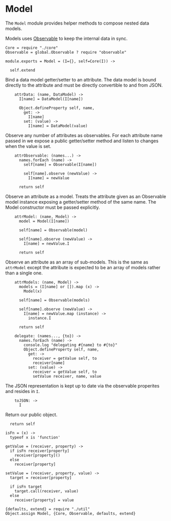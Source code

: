Model
=====

The `Model` module provides helper methods to compose nested data models.

Models uses [Observable](/observable/docs) to keep the internal data in sync.

    Core = require "./core"
    Observable = global.Observable ? require "observable"

    module.exports = Model = (I={}, self=Core(I)) ->

      self.extend

Bind a data model getter/setter to an attribute. The data model is bound directly to
the attribute and must be directly convertible to and from JSON.

        attrData: (name, DataModel) ->
          I[name] = DataModel(I[name])

          Object.defineProperty self, name,
            get: ->
              I[name]
            set: (value) ->
              I[name] = DataModel(value)

Observe any number of attributes as observables. For each attribute name passed in we expose a public getter/setter method and listen to changes when the value is set.

        attrObservable: (names...) ->
          names.forEach (name) ->
            self[name] = Observable(I[name])

            self[name].observe (newValue) ->
              I[name] = newValue

          return self

Observe an attribute as a model. Treats the attribute given as an Observable
model instance exposing a getter/setter method of the same name. The Model
constructor must be passed explicitly.

        attrModel: (name, Model) ->
          model = Model(I[name])

          self[name] = Observable(model)

          self[name].observe (newValue) ->
            I[name] = newValue.I

          return self

Observe an attribute as an array of sub-models. This is the same as `attrModel`
except the attribute is expected to be an array of models rather than a single one.

        attrModels: (name, Model) ->
          models = (I[name] or []).map (x) ->
            Model(x)

          self[name] = Observable(models)

          self[name].observe (newValue) ->
            I[name] = newValue.map (instance) ->
              instance.I

          return self

        delegate: (names..., {to}) ->
          names.forEach (name) ->
            console.log "delegating #{name} to #{to}"
            Object.defineProperty self, name,
              get: ->
                receiver = getValue self, to
                receiver[name]
              set: (value) ->
                receiver = getValue self, to
                setValue receiver, name, value

The JSON representation is kept up to date via the observable properites and resides in `I`.

        toJSON: ->
          I

Return our public object.

      return self

    isFn = (x) ->
      typeof x is 'function'

    getValue = (receiver, property) ->
      if isFn receiver[property]
        receiver[property]()
      else
        receiver[property]

    setValue = (receiver, property, value) ->
      target = receiver[property]

      if isFn target
        target.call(receiver, value)
      else
        receiver[property] = value

    {defaults, extend} = require "./util"
    Object.assign Model, {Core, Observable, defaults, extend}

